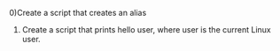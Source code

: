 0)Create a script that creates an alias
1) Create a script that prints hello user, where user is the current Linux user.
